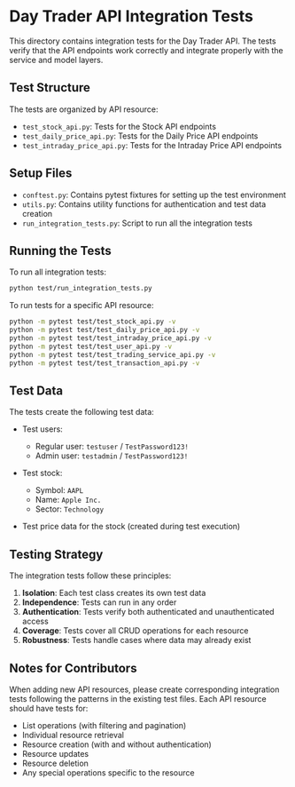 # Day Trader API Integration Tests

This directory contains integration tests for the Day Trader API. The tests verify that the API endpoints work correctly and integrate properly with the service and model layers.

## Test Structure

The tests are organized by API resource:

- `test_stock_api.py`: Tests for the Stock API endpoints
- `test_daily_price_api.py`: Tests for the Daily Price API endpoints
- `test_intraday_price_api.py`: Tests for the Intraday Price API endpoints

## Setup Files

- `conftest.py`: Contains pytest fixtures for setting up the test environment
- `utils.py`: Contains utility functions for authentication and test data creation
- `run_integration_tests.py`: Script to run all the integration tests

## Running the Tests

To run all integration tests:

```bash
python test/run_integration_tests.py
```

To run tests for a specific API resource:

```bash
python -m pytest test/test_stock_api.py -v
python -m pytest test/test_daily_price_api.py -v
python -m pytest test/test_intraday_price_api.py -v
python -m pytest test/test_user_api.py -v
python -m pytest test/test_trading_service_api.py -v
python -m pytest test/test_transaction_api.py -v
```

## Test Data

The tests create the following test data:

- Test users:

  - Regular user: `testuser` / `TestPassword123!`
  - Admin user: `testadmin` / `TestPassword123!`

- Test stock:

  - Symbol: `AAPL`
  - Name: `Apple Inc.`
  - Sector: `Technology`

- Test price data for the stock (created during test execution)

## Testing Strategy

The integration tests follow these principles:

1. **Isolation**: Each test class creates its own test data
2. **Independence**: Tests can run in any order
3. **Authentication**: Tests verify both authenticated and unauthenticated access
4. **Coverage**: Tests cover all CRUD operations for each resource
5. **Robustness**: Tests handle cases where data may already exist

## Notes for Contributors

When adding new API resources, please create corresponding integration tests following the patterns in the existing test files. Each API resource should have tests for:

- List operations (with filtering and pagination)
- Individual resource retrieval
- Resource creation (with and without authentication)
- Resource updates
- Resource deletion
- Any special operations specific to the resource
